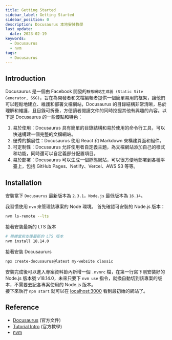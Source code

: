 ```yaml
---
title: Getting Started
sidebar_label: Getting Started
sidebar_position: 0
description: Docusaurus 本地安裝教學
last_update:
  date: 2023-02-19
keywords:
  - Docusaurus
  - nvm
tags:
  - Docusaurus
---
```



## **Introduction**

Docusaurus 是一個由 Facebook 開發的`靜態網站生成器 (Static Site Generator, SSG)`，旨在為開發者和文檔編輯者提供一個簡單易用的框架，讓他們可以輕鬆地建立、維護和部署文檔網站，Docusaurus 的目錄結構非常清晰，易於理解和維護，且目錄可折疊，方便讀者閱讀文件的同時挖掘其他有興趣的內容。以下是 Docusaurus 的一些優點和特色：
1. 易於使用：Docusaurus 具有簡單的目錄結構和易於使用的命令行工具，可以快速構建一個完整的文檔網站。
2. 優秀的擴展性：Docusaurus 使用 React 和 Markdown 來構建頁面和組件。
3. 可定制性：Docusaurus 允許使用者自定義主題，為文檔網站添加自己的樣式和功能，同時還可以自定義部分配置項目。
4. 易於部署：Docusaurus 可以生成一個靜態網站，可以很方便地部署到各種平臺上，包括 GitHub Pages、Netlify、Vercel、AWS S3 等等。

## **Installation**
安裝當下 `Docusaurus` 最新版本為 `2.3.1`，`Node.js` 最低版本為 `16.14`。

我習慣使用 `nvm` 來管理該專案的 Node 環境。
首先確認可安裝的 Node.js 版本：
```bash
nvm ls-remote --lts
```


接著安裝最新的 LTS 版本
```bash
# 根據當前支援最新的 LTS 版本
nvm install 18.14.0
```

接著安裝 Docusaururs
```bash
npx create-docusaurus@latest my-website classic
```

安裝完成後可以進入專案資料節內新增一個 `.nvmrc` 檔，在第一行寫下剛安裝好的 Node.js 版本號 v18.14.0，未來只要下 `nvm use` 指令，就換自動切到該專案的版本，不需要去記各專案使用的 Node.js 版本。  
接下來執行 `npm start` 就可以在 [localhost:3000](http://localhost:3000) 看到最初始的網站了。




## **Reference**
- [Docusaurus](https://docusaurus.io/)  (官方文件)
- [Tutorial Intro](https://tutorial.docusaurus.io/docs/intro)  (官方教學)
- [nvm](https://github.com/nvm-sh/nvm)